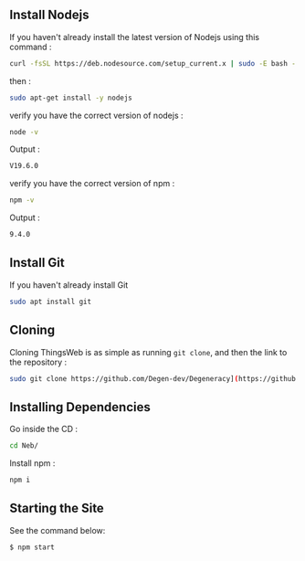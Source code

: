 ## Install Nodejs
If you haven't already install the latest version of Nodejs using this command :
```sh
curl -fsSL https://deb.nodesource.com/setup_current.x | sudo -E bash - &&\
```
then :
```sh
sudo apt-get install -y nodejs
```
verify you have the correct version of nodejs :
```sh
node -v
```
Output :
```sh
V19.6.0
```
verify you have the correct version of npm :
```sh
npm -v
```
Output :
```sh
9.4.0
```
## Install Git
If you haven't already install Git
```sh
sudo apt install git
```
## Cloning
Cloning ThingsWeb is as simple as running `git clone`, and then the link to the repository :
```sh
sudo git clone https://github.com/Degen-dev/Degeneracy](https://github.com/Darkness-Organization/Neb)
```
## Installing Dependencies
Go inside the CD :
```sh
cd Neb/
```
Install npm :
```sh
npm i
```
## Starting the Site
See the command below:
```sh
$ npm start
```
